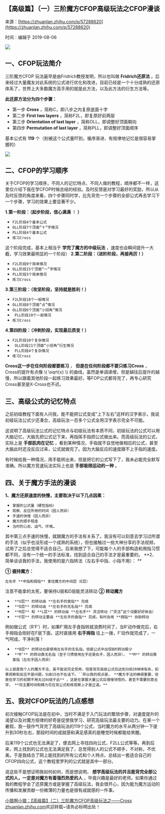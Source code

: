 ## 【高级篇】（一）三阶魔方CFOP高级玩法之CFOP漫谈

来源：[https://zhuanlan.zhihu.com/p/57288620](https://zhuanlan.zhihu.com/p/57288620)

时间：编辑于 2019-08-06



![][0]

##  **一、CFOP玩法简介** 

三阶魔方CFOP 玩法最早是由Fridrich教授发明，所以也叫做 **Fridrich还原法** 。后来经过大量魔友对此系统的公式进行优化和改进，目前已经是一个十分成熟的还原体系了，世界上大多数魔方高手用的就是此方法，以及此方法的衍生方法等。

 **此还原方法分为四个步骤：** 

* 第一步 **Cross** ，简称C，即八步之内复原底面十字
* 第二步 **First two layers** ，简称F2L，即复原好前两层
* 第三步 **Orientation of last layer** ，简称OLL，即调整好顶面朝向
* 第四步 **Permutation of last layer** ，简称PLL，即调整好顶面顺序

基本公式有 **119** 个（别被这个公式量吓到，循序渐进、有规律地记忆是很容易掌握的）



![][1]

##  **二、CFOP的学习顺序** 

关于CFOP的学习顺序，不同人的记忆特点、不同人做的教程，顺序都不一样，这里仅介绍下我在学CFOP时候总结的经验。及时反馈是对学习最好的奖励，所以从及时反馈的角度来看，四个步骤同时学，比先背完一个步骤的全部公式再去学习下一个步骤，学习的效果上要显著不少。

 **1.第一阶段：（起步阶段，信心满满** ！ **）** 

* `F2L阶段4个基本公式`
* `OLL阶段7个顶面“十”字情况`
* `PLL阶段4个基本公式`
* `练习Cross`

这个阶段完成，基本上相当于 **学完了魔方的中级玩法** ，速度也会瞬间提升一大截，学习效果最明显的一个阶段） **2.第二阶段：（进阶阶段，再接再厉！）** 

* `F2L阶段9个简单情况`
* `OLL阶段15个顶面“一”字情况`
* `PLL阶段3个简单情况`
* `练习Cross`

 **3.第三阶段：（攻坚阶段，坚持就是胜利！）** 

* `F2L阶段18个一般情况`
* `OLL阶段8个顶面“点”情况`
* `OLL阶段6个顶面“小拐角”情况`
* ` PLL阶段10个一般情况`
* `练习Cross`

 **4.第四阶段：（冲刺阶段，实现最后质变！）** 

* `F2L阶段10个复杂情况`
* ` OLL阶段21个顶面“小拐角”衍生情况`
* ` PLL阶段4个复杂情况`
* `练习Cross`

 **Cross这一步在任何阶段都要练习** ， **但是在任何阶段都不要只练习Cross** ，Cross的提升有点像  \\( \sqrt{x} \\)  的曲线，虽然是单调递增，但是越往后提升的越慢，所以跟着其他阶段一起练习效果最好。等FOP公式都背完了，再专心研究Cross甚至是X-Cross也不迟。

##  **三、高级公式的记忆特点** 

之前初级教程下面有人问我，能不能把公式变成“上下左右”这样的汉字表示，我说初级玩法公式少还凑合，高级玩法一百多个公式全用汉字表示完全不可能。

这说明了高级玩法公式的记忆特点与初级玩法有本质不同，初级玩法的公式可以用大脑记忆，大脑先把公式记下来，再指挥手指把公式做出来。而高级玩法的公式，实际上是 **手部肌肉在记忆** ，看到某种情况，手指就不自觉地做相应的公式，甚至大脑此时还没反应过来，公式就做完了。因为大脑反应的速度跟不上手指的速度。

有时候给我一种情况，用手能转出来，但是把它的公式写下了，我未必能完全默写准确。所以魔方竞速玩法实际上也是 **手部极限运动的一种** 。

##  **四、关于魔方手法的漫谈** 

 **1、魔方还原速度的快慢，主要取决于以下几点因素：** 

* `掌握的公式量（硬性指标）`
* `观察、反应所用的时间（因人而异）`
* `手速的快慢（因人而异）`
* `魔方的顺手程度`
* `当时的心态、运气、环境…`

其中第三点手速的快慢，就跟魔方的手法有关系了。我没有可以刻意去学习过所谓的手法（似乎也没形成一个成熟的系统），但也接触过一些大神分享的手法视频，试用了之后总觉得不适合自己。后来我想了下，可能每个人的手部构造和用指习惯都不同，没有一个统一的手法标准，找到适合自己的手法才是最重要的。 **2、简单谈谈我的手法，我使用的是六指转法（左右手中指、小指不用）： ** 

 **① 握持魔方：** 

`左右手 **中指和拇指** 拿住魔方的中间层（E层）`

注意不能拿的太死，要保持U层和D层能灵活转动 **② 转动魔方** 

* ` **U层** 的转动由 **左右手的食指** 完成`
* ` **D层** 的转动由 **左右手的无名指** 完成`
* ` **R层** 和 **L层** 的转动由 **左右手** 灵活转动（“灵活”这个词要好好体会）`
* ` **F层** 的转动主要由 **左右手的食指** 完成，有时会用 **拇指** 协助转动`

例如做公式（R’F’）时，如果F’用左手食指转就浪费时间了，当R’动作做完后，右手拇指会刚好在F层下面，这时直接用 **右手拇指** 往上一拨，F’动作就完成了，一气呵成，干净利落！

* ` **B层** 的转动也是使用左右手的无名指，但是公式中出现B的转动极少`
* ` **M’** 的转动靠无名指（至于习惯使用左手还是右手，因人而异）， **M** 的转动靠食指（左右手因人而异）`

` 以上就是我个人的魔方手法，虽不能说完全受用，但是背完高级公式后达到SUB20绰绰有余，如果观察和反应不是问题，SUB15也不在话下。``所以我的观点是， **魔方手法的确很重要，但是在学习的初期不用太过纠结于此** ，这是在掌握大量公式后慢慢领悟的，甚至不需要刻意去学， **将主要时间和精力花在背公式和练观察上才是正道。** `

##  **五、我对CFOP玩法的几点感想** 

初次接触CFOP玩法是在初中，当时不满足于入门玩法的繁琐步骤，对速度提升的渴望以及对魔方规律的好奇是促使我学习、研究高级玩法最主要的动力。在某一个暑假，我一鼓作气背完了高级玩法的119个公式，当时魔方的水平从两分钟一下提升到30秒左右，那段时间的成就感和满足感真的是睡觉时候都能给笑醒。

后来119个公式也无法满足了，便去网上寻找四向公式，F2LL公式等等。再到后来，网上找到的公式也无法满足我了，总觉得别人的公式不顺手，不对称，不优美。于是我结合了网上能找到的所有公式和个人特点，总结出一套适合自己的CFOP四向公式，这个教程里罗列的公式就是其中一部分。

说这些不是想证明我如何如何，而是想说明， **想学高级玩法的并且能背完全部公式的人，一定是对魔方有着强烈热爱的人** ，毕竟兴趣是最好的老师。如果你通过我的教程学会了还原魔方或是掌握了高级玩法，我会很开心，因为能为魔方运动的传播和发展贡献一份微薄的力量也是很有成就感的一件事。

[小狼啊小狼：【高级篇】（二）三阶魔方CFOP高级玩法之——Cross​zhuanlan.zhihu.com][4]欢迎转载~请务必标明出处！ 

[4]: https://zhuanlan.zhihu.com/p/57289695

[0]: ../img/v2-60399bcac877a1b928772ac28ce211fa_1200x500.jpg
[1]: ../img/v2-d51f78a84e16bf48ab22ecd456eb72f8_r.jpg